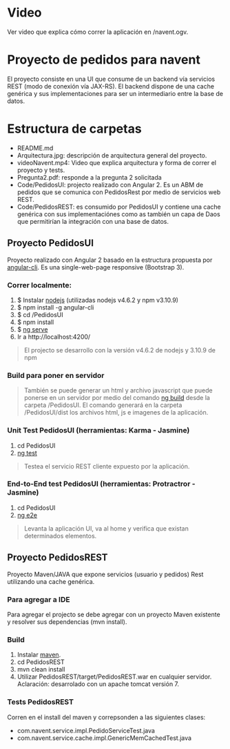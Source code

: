 # Video
Ver video que explica cómo correr la aplicación en /navent.ogv.

# Proyecto de pedidos para navent
El proyecto consiste en una UI que consume de un backend vía servicios REST (modo de conexión vía JAX-RS). El backend dispone de una cache genérica y sus implementaciones para ser un intermediario entre la base de datos. 

# Estructura de carpetas
- README.md
- Arquitectura.jpg: descripción de arquitectura general del proyecto. 
- videoNavent.mp4: Video que explica arquitectura y forma de correr el proyecto y tests. 
- Pregunta2.pdf: responde a la pregunta 2 solicitada
- Code/PedidosUI: projecto realizado con Angular 2. Es un ABM de pedidos que se comunica con PedidosRest por medio de servicios web REST. 
- Code/PedidosREST: es consumido por PedidosUI y contiene una cache genérica con sus implementaciónes como as también un capa de Daos que permitirían la integración con una base de datos. 

## Proyecto PedidosUI
Proyecto realizado con Angular 2 basado en la estructura propuesta por [angular-cli](https://github.com/angular/angular-cli). Es una single-web-page responsive (Bootstrap 3).

### Correr localmente:
1. $ Instalar [nodejs](https://nodejs.org/en/download/) (utilizadas nodejs v4.6.2 y npm v3.10.9)
2. $ npm install -g angular-cli 
3. $ cd /PedidosUI
4. $ npm install
5. $ [ng serve](https://github.com/angular/angular-cli#generating-and-serving-an-angular2-project-via-a-development-server)
6. Ir a http://localhost:4200/
> El projecto se desarrollo con la versión v4.6.2 de nodejs y 3.10.9 de npm

### Build para poner en servidor
> También se puede generar un html y archivo javascript que puede ponerse en un servidor por medio del comando [ng build](https://github.com/angular/angular-cli#creating-a-build) desde la carpeta /PedidosUI. El comando generará en la carpeta /PedidosUI/dist los archivos html, js e imagenes de la aplicación.

### Unit Test PedidosUI (herramientas: Karma - Jasmine)
1. cd PedidosUI
2. [ng test](https://github.com/angular/angular-cli#running-unit-tests)
> Testea el servicio REST cliente expuesto por la aplicación. 

### End-to-End test PedidosUI (herramientas: Protractror - Jasmine)
1. cd PedidosUI
2. [ng e2e](https://github.com/angular/angular-cli#running-end-to-end-tests)
> Levanta la aplicación UI, va al home y verifica que existan determinados elementos. 

## Proyecto PedidosREST
Proyecto Maven/JAVA que expone servicios (usuario y pedidos) Rest utilizando una cache genérica. 

### Para agregar a IDE
Para agregar el projecto se debe agregar con un proyecto Maven existente y resolver sus dependencias (mvn install).

### Build
1. Instalar [maven](https://maven.apache.org/download.cgi).
2. cd PedidosREST
3. mvn clean install
4. Utilizar PedidosREST/target/PedidosREST.war en cualquier servidor. Aclaración: desarrolado con un apache tomcat versión 7. 

### Tests PedidosREST
Corren en el install del maven y correpsonden a las siguientes clases:
- com.navent.service.impl.PedidoServiceTest.java
- com.navent.service.cache.impl.GenericMemCachedTest.java
